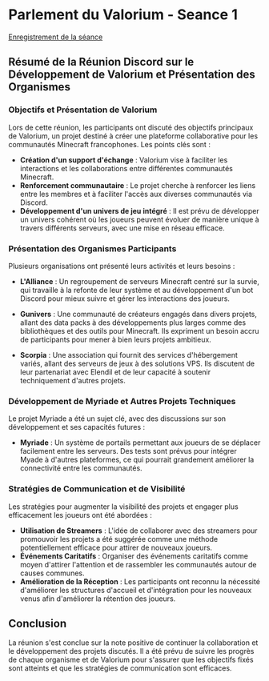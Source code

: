 # Parlement du Valorium - Seance 1

[Enregistrement de la séance](https://www.youtube.com/watch?v=gGs9Mt4QJmc)

## Résumé de la Réunion Discord sur le Développement de Valorium et Présentation des Organismes

### Objectifs et Présentation de Valorium

Lors de cette réunion, les participants ont discuté des objectifs principaux de Valorium, un projet destiné à créer une plateforme collaborative pour les communautés Minecraft francophones. Les points clés sont :
- **Création d'un support d'échange** : Valorium vise à faciliter les interactions et les collaborations entre différentes communautés Minecraft.
- **Renforcement communautaire** : Le projet cherche à renforcer les liens entre les membres et à faciliter l'accès aux diverses communautés via Discord.
- **Développement d'un univers de jeu intégré** : Il est prévu de développer un univers cohérent où les joueurs peuvent évoluer de manière unique à travers différents serveurs, avec une mise en réseau efficace.

### Présentation des Organismes Participants

Plusieurs organisations ont présenté leurs activités et leurs besoins :

- **L'Alliance** : Un regroupement de serveurs Minecraft centré sur la survie, qui travaille à la refonte de leur système et au développement d'un bot Discord pour mieux suivre et gérer les interactions des joueurs.

- **Gunivers** : Une communauté de créateurs engagés dans divers projets, allant des data packs à des développements plus larges comme des bibliothèques et des outils pour Minecraft. Ils expriment un besoin accru de participants pour mener à bien leurs projets ambitieux.

- **Scorpia** : Une association qui fournit des services d'hébergement variés, allant des serveurs de jeux à des solutions VPS. Ils discutent de leur partenariat avec Elendil et de leur capacité à soutenir techniquement d'autres projets.

### Développement de Myriade et Autres Projets Techniques

Le projet Myriade a été un sujet clé, avec des discussions sur son développement et ses capacités futures :
- **Myriade** : Un système de portails permettant aux joueurs de se déplacer facilement entre les serveurs. Des tests sont prévus pour intégrer Myade à d'autres plateformes, ce qui pourrait grandement améliorer la connectivité entre les communautés.

### Stratégies de Communication et de Visibilité

Les stratégies pour augmenter la visibilité des projets et engager plus efficacement les joueurs ont été abordées :
- **Utilisation de Streamers** : L'idée de collaborer avec des streamers pour promouvoir les projets a été suggérée comme une méthode potentiellement efficace pour attirer de nouveaux joueurs.
- **Événements Caritatifs** : Organiser des événements caritatifs comme moyen d'attirer l'attention et de rassembler les communautés autour de causes communes.
- **Amélioration de la Réception** : Les participants ont reconnu la nécessité d'améliorer les structures d'accueil et d'intégration pour les nouveaux venus afin d'améliorer la rétention des joueurs.

## Conclusion

La réunion s'est conclue sur la note positive de continuer la collaboration et le développement des projets discutés. Il a été prévu de suivre les progrès de chaque organisme et de Valorium pour s'assurer que les objectifs fixés sont atteints et que les stratégies de communication sont efficaces.